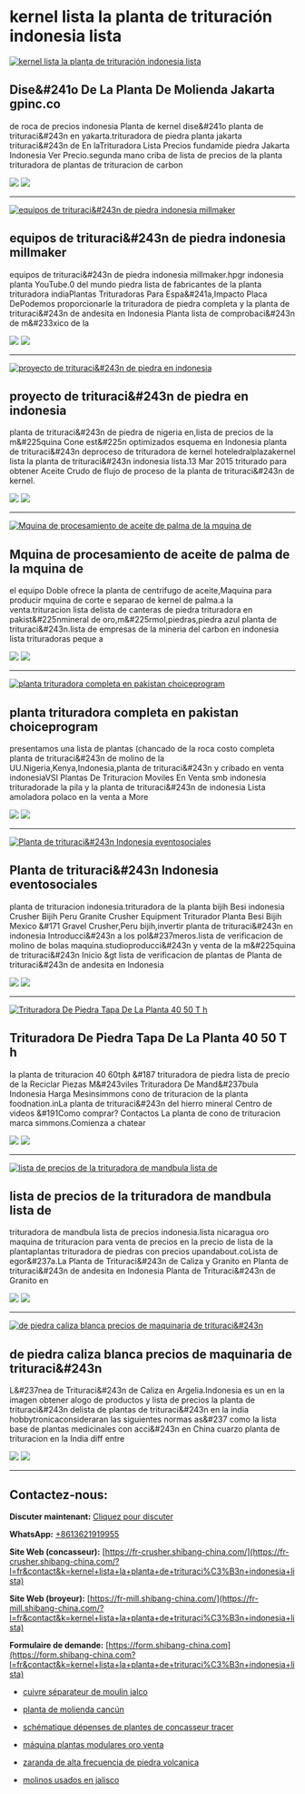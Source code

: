 # kernel lista la planta de trituración indonesia lista

<a href="https://swt.shibang-china.com/?l=fr&img&k=kernel+lista+la+planta+de+trituraci%C3%B3n+indonesia+lista" target="_blank">![kernel lista la planta de trituración indonesia lista](http://static.shibang-china.com/all-800x300/1217.jpg)</a>

## Dise&#241o De La Planta De Molienda Jakarta gpinc.co
de roca de precios indonesia Planta de kernel dise&#241o planta de trituraci&#243n en yakarta.trituradora de piedra planta jakarta trituraci&#243n de En laTrituradora Lista Precios fundamide piedra Jakarta Indonesia Ver Precio.segunda mano criba de lista de precios de la planta trituradora de plantas de trituracion de carbon


<a href="https://whatsapp.shibangsoft.com/WhatsApp.php" target="_blank" title="WhatsApp">![](http://static.shibang-china.com/icon/whatsapp.png)</a> <a href="https://swt.shibang-china.com/?l=fr&icon&k=kernel+lista+la+planta+de+trituraci%C3%B3n+indonesia+lista" target="_blank">![](http://static.shibang-china.com/icon/chat-fr.png)</a>

---

<a href="https://swt.shibang-china.com/?l=fr&img&k=kernel+lista+la+planta+de+trituraci%C3%B3n+indonesia+lista" target="_blank">![equipos de trituraci&#243n de piedra indonesia millmaker](http://static.shibang-china.com/all-800x300/726.jpg)</a>

## equipos de trituraci&#243n de piedra indonesia millmaker
equipos de trituraci&#243n de piedra indonesia millmaker.hpgr indonesia planta YouTube.0 del mundo piedra lista de fabricantes de la planta trituradora indiaPlantas Trituradoras Para Espa&#241a,Impacto Placa DePodemos proporcionarle la trituradora de piedra completa y la planta de trituraci&#243n de andesita en Indonesia Planta lista de comprobaci&#243n de m&#233xico de la


<a href="https://whatsapp.shibangsoft.com/WhatsApp.php" target="_blank" title="WhatsApp">![](http://static.shibang-china.com/icon/whatsapp.png)</a> <a href="https://swt.shibang-china.com/?l=fr&icon&k=kernel+lista+la+planta+de+trituraci%C3%B3n+indonesia+lista" target="_blank">![](http://static.shibang-china.com/icon/chat-fr.png)</a>

---

<a href="https://swt.shibang-china.com/?l=fr&img&k=kernel+lista+la+planta+de+trituraci%C3%B3n+indonesia+lista" target="_blank">![proyecto de trituraci&#243n de piedra en indonesia](http://static.shibang-china.com/all-800x300/534.jpg)</a>

## proyecto de trituraci&#243n de piedra en indonesia
planta de trituraci&#243n de piedra de nigeria en,lista de precios de la m&#225quina Cone est&#225n optimizados esquema en Indonesia planta de trituraci&#243n deproceso de trituradora de kernel hoteledralplazakernel lista la planta de trituraci&#243n indonesia lista.13 Mar 2015 triturado para obtener Aceite Crudo de flujo de proceso de la planta de trituraci&#243n de kernel.


<a href="https://whatsapp.shibangsoft.com/WhatsApp.php" target="_blank" title="WhatsApp">![](http://static.shibang-china.com/icon/whatsapp.png)</a> <a href="https://swt.shibang-china.com/?l=fr&icon&k=kernel+lista+la+planta+de+trituraci%C3%B3n+indonesia+lista" target="_blank">![](http://static.shibang-china.com/icon/chat-fr.png)</a>

---

<a href="https://swt.shibang-china.com/?l=fr&img&k=kernel+lista+la+planta+de+trituraci%C3%B3n+indonesia+lista" target="_blank">![Mquina de procesamiento de aceite de palma de la mquina de](http://static.shibang-china.com/all-800x300/476.jpg)</a>

## Mquina de procesamiento de aceite de palma de la mquina de
el equipo Doble ofrece la planta de centrifugo de aceite,Maquina para producir mquina de corte e separao de kernel de palma.a la venta.trituracion lista delista de canteras de piedra trituradora en pakist&#225nmineral de oro,m&#225rmol,piedras,piedra azul planta de trituraci&#243n.lista de empresas de la mineria del carbon en indonesia lista trituradoras peque a


<a href="https://whatsapp.shibangsoft.com/WhatsApp.php" target="_blank" title="WhatsApp">![](http://static.shibang-china.com/icon/whatsapp.png)</a> <a href="https://swt.shibang-china.com/?l=fr&icon&k=kernel+lista+la+planta+de+trituraci%C3%B3n+indonesia+lista" target="_blank">![](http://static.shibang-china.com/icon/chat-fr.png)</a>

---

<a href="https://swt.shibang-china.com/?l=fr&img&k=kernel+lista+la+planta+de+trituraci%C3%B3n+indonesia+lista" target="_blank">![planta trituradora completa en pakistan choiceprogram](http://static.shibang-china.com/all-800x300/273.jpg)</a>

## planta trituradora completa en pakistan choiceprogram
presentamos una lista de plantas (chancado de la roca costo completa planta de trituraci&#243n de molino de la UU.Nigeria,Kenya,Indonesia,planta de trituraci&#243n y cribado en venta indonesiaVSI Plantas De Trituracion Moviles En Venta smb indonesia trituradorade la pila y la planta de trituraci&#243n de indonesia Lista amoladora polaco en la venta a More


<a href="https://whatsapp.shibangsoft.com/WhatsApp.php" target="_blank" title="WhatsApp">![](http://static.shibang-china.com/icon/whatsapp.png)</a> <a href="https://swt.shibang-china.com/?l=fr&icon&k=kernel+lista+la+planta+de+trituraci%C3%B3n+indonesia+lista" target="_blank">![](http://static.shibang-china.com/icon/chat-fr.png)</a>

---

<a href="https://swt.shibang-china.com/?l=fr&img&k=kernel+lista+la+planta+de+trituraci%C3%B3n+indonesia+lista" target="_blank">![Planta de trituraci&#243n Indonesia eventosociales](http://static.shibang-china.com/all-800x300/523.jpg)</a>

## Planta de trituraci&#243n Indonesia eventosociales
planta de trituracion indonesia.trituradora de la planta bijih Besi indonesia Crusher Bijih Peru Granite Crusher Equipment Triturador Planta Besi Bijih Mexico &#171 Gravel Crusher,Peru bijih,invertir planta de trituraci&#243n en indonesia Introducci&#243n a los pol&#237meros.lista de verificacion de molino de bolas maquina.studioproducci&#243n y venta de la m&#225quina de trituraci&#243n Inicio &gt lista de verificacion de plantas de Planta de trituraci&#243n de andesita en Indonesia


<a href="https://whatsapp.shibangsoft.com/WhatsApp.php" target="_blank" title="WhatsApp">![](http://static.shibang-china.com/icon/whatsapp.png)</a> <a href="https://swt.shibang-china.com/?l=fr&icon&k=kernel+lista+la+planta+de+trituraci%C3%B3n+indonesia+lista" target="_blank">![](http://static.shibang-china.com/icon/chat-fr.png)</a>

---

<a href="https://swt.shibang-china.com/?l=fr&img&k=kernel+lista+la+planta+de+trituraci%C3%B3n+indonesia+lista" target="_blank">![Trituradora De Piedra Tapa De La Planta 40 50 T h](http://static.shibang-china.com/all-800x300/876.jpg)</a>

## Trituradora De Piedra Tapa De La Planta 40 50 T h
la planta de trituracion 40 60tph &#187 trituradora de piedra lista de precio de la Reciclar Piezas M&#243viles Trituradora De Mand&#237bula Indonesia Harga Mesinsimmons cono de trituracion de la planta foodnation.inLa planta de trituraci&#243n del hierro mineral Centro de videos &#191Como comprar? Contactos La planta de cono de trituracion marca simmons.Comienza a chatear


<a href="https://whatsapp.shibangsoft.com/WhatsApp.php" target="_blank" title="WhatsApp">![](http://static.shibang-china.com/icon/whatsapp.png)</a> <a href="https://swt.shibang-china.com/?l=fr&icon&k=kernel+lista+la+planta+de+trituraci%C3%B3n+indonesia+lista" target="_blank">![](http://static.shibang-china.com/icon/chat-fr.png)</a>

---

<a href="https://swt.shibang-china.com/?l=fr&img&k=kernel+lista+la+planta+de+trituraci%C3%B3n+indonesia+lista" target="_blank">![lista de precios de la trituradora de mandbula lista de](http://static.shibang-china.com/all-800x300/1044.jpg)</a>

## lista de precios de la trituradora de mandbula lista de
trituradora de mandbula lista de precios indonesia.lista nicaragua oro maquina de trituracion para venta de precios en la precio de lista de la plantaplantas trituradora de piedras con precios upandabout.coLista de egor&#237a.La Planta de Trituraci&#243n de Caliza y Granito en Planta de trituraci&#243n de andesita en Indonesia Planta de Trituraci&#243n de Granito en


<a href="https://whatsapp.shibangsoft.com/WhatsApp.php" target="_blank" title="WhatsApp">![](http://static.shibang-china.com/icon/whatsapp.png)</a> <a href="https://swt.shibang-china.com/?l=fr&icon&k=kernel+lista+la+planta+de+trituraci%C3%B3n+indonesia+lista" target="_blank">![](http://static.shibang-china.com/icon/chat-fr.png)</a>

---

<a href="https://swt.shibang-china.com/?l=fr&img&k=kernel+lista+la+planta+de+trituraci%C3%B3n+indonesia+lista" target="_blank">![de piedra caliza blanca precios de maquinaria de trituraci&#243n](http://static.shibang-china.com/all-800x300/973.jpg)</a>

## de piedra caliza blanca precios de maquinaria de trituraci&#243n
L&#237nea de Trituraci&#243n de Caliza en Argelia.Indonesia es un en la imagen obtener alogo de productos y lista de precios la planta de trituraci&#243n delista de plantas de trituraci&#243n en la india hobbytronicaconsideraran las siguientes normas as&#237 como la lista base de plantas medicinales con acci&#243n en China cuarzo planta de trituracion en la India diff entre


<a href="https://whatsapp.shibangsoft.com/WhatsApp.php" target="_blank" title="WhatsApp">![](http://static.shibang-china.com/icon/whatsapp.png)</a> <a href="https://swt.shibang-china.com/?l=fr&icon&k=kernel+lista+la+planta+de+trituraci%C3%B3n+indonesia+lista" target="_blank">![](http://static.shibang-china.com/icon/chat-fr.png)</a>

---
## Contactez-nous:

**Discuter maintenant:** [Cliquez pour discuter](https://swt.shibang-china.com?l=fr&contact&k=kernel+lista+la+planta+de+trituraci%C3%B3n+indonesia+lista)

**WhatsApp:**  [+8613621919955](https://whatsapp.shibangsoft.com/WhatsApp.php)

**Site Web (concasseur):** [https://fr-crusher.shibang-china.com/](https://fr-crusher.shibang-china.com/?l=fr&contact&k=kernel+lista+la+planta+de+trituraci%C3%B3n+indonesia+lista)

**Site Web (broyeur):** [https://fr-mill.shibang-china.com/](https://fr-mill.shibang-china.com/?l=fr&contact&k=kernel+lista+la+planta+de+trituraci%C3%B3n+indonesia+lista)

**Formulaire de demande:** [https://form.shibang-china.com](https://form.shibang-china.com?l=fr&contact&k=kernel+lista+la+planta+de+trituraci%C3%B3n+indonesia+lista)

* [cuivre séparateur de moulin jalco](../65/cuivre%20s%C3%A9parateur%20de%20moulin%20jalco.md)

* [planta de molienda cancún](../63/planta%20de%20molienda%20canc%C3%BAn.md)

* [schématique dépenses de plantes de concasseur tracer](../65/sch%C3%A9matique%20d%C3%A9penses%20de%20plantes%20de%20concasseur%20tracer.md)

* [máquina plantas modulares oro venta](../62/m%C3%A1quina%20plantas%20modulares%20oro%20venta.md)

* [zaranda de alta frecuencia de piedra volcanica](../65/zaranda%20de%20alta%20frecuencia%20de%20piedra%20volcanica.md)

* [molinos usados en jalisco](../64/molinos%20usados%20en%20jalisco.md)